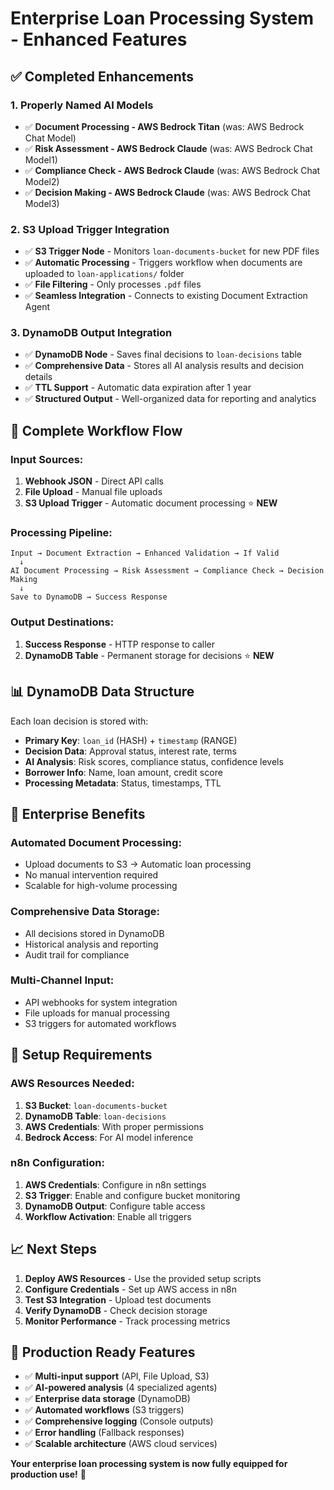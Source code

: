 # Enterprise Loan Processing System - Enhanced Features

## ✅ Completed Enhancements

### 1. **Properly Named AI Models**
- ✅ **Document Processing - AWS Bedrock Titan** (was: AWS Bedrock Chat Model)
- ✅ **Risk Assessment - AWS Bedrock Claude** (was: AWS Bedrock Chat Model1)
- ✅ **Compliance Check - AWS Bedrock Claude** (was: AWS Bedrock Chat Model2)
- ✅ **Decision Making - AWS Bedrock Claude** (was: AWS Bedrock Chat Model3)

### 2. **S3 Upload Trigger Integration**
- ✅ **S3 Trigger Node** - Monitors `loan-documents-bucket` for new PDF files
- ✅ **Automatic Processing** - Triggers workflow when documents are uploaded to `loan-applications/` folder
- ✅ **File Filtering** - Only processes `.pdf` files
- ✅ **Seamless Integration** - Connects to existing Document Extraction Agent

### 3. **DynamoDB Output Integration**
- ✅ **DynamoDB Node** - Saves final decisions to `loan-decisions` table
- ✅ **Comprehensive Data** - Stores all AI analysis results and decision details
- ✅ **TTL Support** - Automatic data expiration after 1 year
- ✅ **Structured Output** - Well-organized data for reporting and analytics

## 🔄 Complete Workflow Flow

### **Input Sources:**
1. **Webhook JSON** - Direct API calls
2. **File Upload** - Manual file uploads
3. **S3 Upload Trigger** - Automatic document processing ⭐ **NEW**

### **Processing Pipeline:**
```
Input → Document Extraction → Enhanced Validation → If Valid
  ↓
AI Document Processing → Risk Assessment → Compliance Check → Decision Making
  ↓
Save to DynamoDB → Success Response
```

### **Output Destinations:**
1. **Success Response** - HTTP response to caller
2. **DynamoDB Table** - Permanent storage for decisions ⭐ **NEW**

## 📊 DynamoDB Data Structure

Each loan decision is stored with:
- **Primary Key**: `loan_id` (HASH) + `timestamp` (RANGE)
- **Decision Data**: Approval status, interest rate, terms
- **AI Analysis**: Risk scores, compliance status, confidence levels
- **Borrower Info**: Name, loan amount, credit score
- **Processing Metadata**: Status, timestamps, TTL

## 🚀 Enterprise Benefits

### **Automated Document Processing:**
- Upload documents to S3 → Automatic loan processing
- No manual intervention required
- Scalable for high-volume processing

### **Comprehensive Data Storage:**
- All decisions stored in DynamoDB
- Historical analysis and reporting
- Audit trail for compliance

### **Multi-Channel Input:**
- API webhooks for system integration
- File uploads for manual processing
- S3 triggers for automated workflows

## 🔧 Setup Requirements

### **AWS Resources Needed:**
1. **S3 Bucket**: `loan-documents-bucket`
2. **DynamoDB Table**: `loan-decisions`
3. **AWS Credentials**: With proper permissions
4. **Bedrock Access**: For AI model inference

### **n8n Configuration:**
1. **AWS Credentials**: Configure in n8n settings
2. **S3 Trigger**: Enable and configure bucket monitoring
3. **DynamoDB Output**: Configure table access
4. **Workflow Activation**: Enable all triggers

## 📈 Next Steps

1. **Deploy AWS Resources** - Use the provided setup scripts
2. **Configure Credentials** - Set up AWS access in n8n
3. **Test S3 Integration** - Upload test documents
4. **Verify DynamoDB** - Check decision storage
5. **Monitor Performance** - Track processing metrics

## 🎯 Production Ready Features

- ✅ **Multi-input support** (API, File Upload, S3)
- ✅ **AI-powered analysis** (4 specialized agents)
- ✅ **Enterprise data storage** (DynamoDB)
- ✅ **Automated workflows** (S3 triggers)
- ✅ **Comprehensive logging** (Console outputs)
- ✅ **Error handling** (Fallback responses)
- ✅ **Scalable architecture** (AWS cloud services)

**Your enterprise loan processing system is now fully equipped for production use!** 🚀

